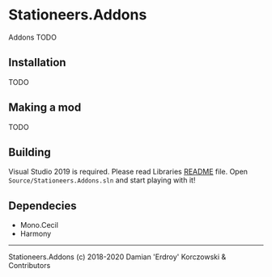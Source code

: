 # Stationeers.Addons

Addons TODO

## Installation
TODO

## Making a mod
TODO

## Building
Visual Studio 2019 is required.
Please read Libraries [README](TODO) file.
Open `Source/Stationeers.Addons.sln` and start playing with it!

## Dependecies
* Mono.Cecil
* Harmony

___
Stationeers.Addons (c) 2018-2020 Damian 'Erdroy' Korczowski & Contributors